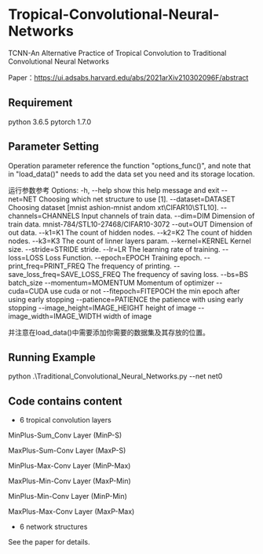 # Tropical-Convolutional-Neural-Networks
TCNN-An Alternative Practice of Tropical Convolution to Traditional Convolutional Neural Networks

Paper：https://ui.adsabs.harvard.edu/abs/2021arXiv210302096F/abstract

## Requirement

python 3.6.5
pytorch 1.7.0


## Parameter Setting

Operation parameter reference the function "options_func()", and note that in "load_data()" needs to add the data set you need and its storage location.

运行参数参考
Options:
  -h, --help            show this help message and exit
  --net=NET             Choosing which net structure to use [1].
  --dataset=DATASET     Choosing  dataset [mnist ashion-mnist andom
                        xt\CIFAR10\STL10\].
  --channels=CHANNELS   Input channels of train data.
  --dim=DIM             Dimension of train data.
                        mnist-784/STL10-27468/CIFAR10-3072
  --out=OUT             Dimension of out data.
  --k1=K1               The count of hidden nodes.
  --k2=K2               The count of hidden nodes.
  --k3=K3               The count of linner layers param.
  --kernel=KERNEL       Kernel size.
  --stride=STRIDE       stride.
  --lr=LR               The learning rate of training.
  --loss=LOSS           Loss Function.
  --epoch=EPOCH         Training epoch.
  --print_freq=PRINT_FREQ
                        The frequency of printing.
  --save_loss_freq=SAVE_LOSS_FREQ
                        The frequency of saving loss.
  --bs=BS               batch_size
  --momentum=MOMENTUM   Momentum of optimizer
  --cuda=CUDA           use cuda or not
  --fitepoch=FITEPOCH   the min epoch after using early stopping
  --patience=PATIENCE   the patience with using early stopping
  --image_height=IMAGE_HEIGHT
                        height of image
  --image_width=IMAGE_WIDTH
                        width of image
    
并注意在load_data()中需要添加你需要的数据集及其存放的位置。

## Running Example

python .\Traditional_Convolutional_Neural_Networks.py --net net0

## Code contains content

- 6 tropical convolution layers

 MinPlus-Sum_Conv Layer (MinP-S)

 MaxPlus-Sum-Conv Layer (MaxP-S)

 MinPlus-Max-Conv Layer (MinP-Max)

 MaxPlus-Min-Conv Layer (MaxP-Min)

 MinPlus-Min-Conv Layer (MinP-Min)

 MaxPlus-Max-Conv Layer (MaxP-Max)

- 6 network structures

See the paper for details.
